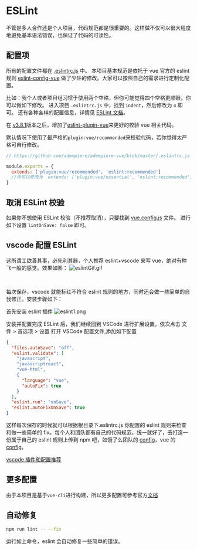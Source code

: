 # ESLint

不管是多人合作还是个人项目，代码规范都是很重要的。这样做不仅可以很大程度地避免基本语法错误，也保证了代码的可读性。

## 配置项

所有的配置文件都在 [.eslintrc.js](https://github.com/adempiere/adempiere-vue/blob/master/.eslintrc.js) 中。
本项目基本规范是依托于 vue 官方的 eslint 规则 [eslint-config-vue](https://github.com/vuejs/eslint-config-vue) 做了少许的修改。大家可以按照自己的需求进行定制化配置。

比如：我个人或者项目组习惯于使用两个空格，但你可能觉得四个空格更顺眼，你可以做如下修改。
进入项目 `.eslintrc.js` 中，找到 `indent`，然后修改为 `4` 即可。 还有各种各样的配置信息，详情见 [ESLint 文档](https://eslint.org/docs/rules/)。

在 [v3.8.1](https://github.com/adempiere/adempiere-vue/releases/tag/v3.8.1)版本之后，增加了[eslint-plugin-vue](https://github.com/vuejs/eslint-plugin-vue)来更好的校验 vue 相关代码。

默认情况下使用了最严格的`plugin:vue/recommended`来校验代码，若你觉得太严格可自行修改。

```js
// https://github.com/adempiere/adempiere-vue/blob/master/.eslintrc.js

module.exports = {
  extends: ['plugin:vue/recommended', 'eslint:recommended']
  //你可以修改为  extends: ['plugin:vue/essential', 'eslint:recommended']
}
```

## 取消 ESLint 校验

如果你不想使用 ESLint 校验（不推荐取消），只要找到 [vue.config.js](https://github.com/adempiere/adempiere-vue/blob/master/vue.config.js) 文件。
进行如下设置 `lintOnSave: false` 即可。

## vscode 配置 ESLint

这所谓工欲善其事，必先利其器，个人推荐 eslint+vscode 来写 vue，绝对有种飞一般的感觉。效果如图：
![eslintGif.gif](https://adempiere-vue.gitee.io/gitee-cdn/adempiere-vue-site/e94a76df-6dc0-4c15-9785-28b553a163e9.png)

<br/>

每次保存，vscode 就能标红不符合 eslint 规则的地方，同时还会做一些简单的自我修正。安装步骤如下：

首先安装 eslint 插件
![eslint1.png](https://adempiere-vue.gitee.io/gitee-cdn/adempiere-vue-site/72f126cb-09eb-4b27-b02e-65e79eb76220.png)

安装并配置完成 ESLint 后，我们继续回到 VSCode 进行扩展设置，依次点击 文件 > 首选项 > 设置 打开 VSCode 配置文件,添加如下配置

```json
{
  "files.autoSave": "off",
  "eslint.validate": [
    "javascript",
    "javascriptreact",
    "vue-html",
    {
      "language": "vue",
      "autoFix": true
    }
  ],
  "eslint.run": "onSave",
  "eslint.autoFixOnSave": true
}
```

这样每次保存的时候就可以根据根目录下.eslintrc.js 你配置的 eslint 规则来检查和做一些简单的 fix。每个人和团队都有自己的代码规范，统一就好了，去打造一份属于自己的 eslint 规则上传到 npm 吧，如饿了么团队的 [config](https://www.npmjs.com/package/eslint-config-elemefe)，vue 的 [config](https://github.com/vuejs/eslint-config-vue)。

[vscode 插件和配置推荐](https://github.com/varHarrie/Dawn-Blossoms/issues/10)

## 更多配置

由于本项目是基于`vue-cli`进行构建，所以更多配置可参考官方[文档](https://cli.vuejs.org/zh/config/#lintonsave)

## 自动修复

```bash
npm run lint -- --fix
```

运行如上命令，eslint 会自动修复一些简单的错误。
